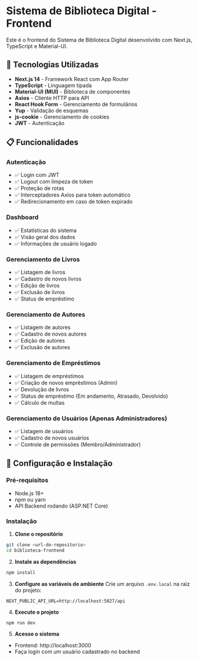 # Sistema de Biblioteca Digital - Frontend

Este é o frontend do Sistema de Biblioteca Digital desenvolvido com Next.js, TypeScript e Material-UI.

## 🚀 Tecnologias Utilizadas

- **Next.js 14** - Framework React com App Router
- **TypeScript** - Linguagem tipada
- **Material-UI (MUI)** - Biblioteca de componentes
- **Axios** - Cliente HTTP para API
- **React Hook Form** - Gerenciamento de formulários
- **Yup** - Validação de esquemas
- **js-cookie** - Gerenciamento de cookies
- **JWT** - Autenticação

## 📋 Funcionalidades

### Autenticação
- ✅ Login com JWT
- ✅ Logout com limpeza de token
- ✅ Proteção de rotas
- ✅ Interceptadores Axios para token automático
- ✅ Redirecionamento em caso de token expirado

### Dashboard
- ✅ Estatísticas do sistema
- ✅ Visão geral dos dados
- ✅ Informações de usuário logado

### Gerenciamento de Livros
- ✅ Listagem de livros
- ✅ Cadastro de novos livros
- ✅ Edição de livros
- ✅ Exclusão de livros
- ✅ Status de empréstimo

### Gerenciamento de Autores
- ✅ Listagem de autores
- ✅ Cadastro de novos autores
- ✅ Edição de autores
- ✅ Exclusão de autores

### Gerenciamento de Empréstimos
- ✅ Listagem de empréstimos
- ✅ Criação de novos empréstimos (Admin)
- ✅ Devolução de livros
- ✅ Status de empréstimo (Em andamento, Atrasado, Devolvido)
- ✅ Cálculo de multas

### Gerenciamento de Usuários (Apenas Administradores)
- ✅ Listagem de usuários
- ✅ Cadastro de novos usuários
- ✅ Controle de permissões (Membro/Administrador)

## 🔧 Configuração e Instalação

### Pré-requisitos
- Node.js 18+ 
- npm ou yarn
- API Backend rodando (ASP.NET Core)

### Instalação

1. **Clone o repositório**
```bash
git clone <url-do-repositorio>
cd biblioteca-frontend
```

2. **Instale as dependências**
```bash
npm install
```

3. **Configure as variáveis de ambiente**
Crie um arquivo `.env.local` na raiz do projeto:
```
NEXT_PUBLIC_API_URL=http://localhost:5027/api
```

4. **Execute o projeto**
```bash
npm run dev
```

5. **Acesse o sistema**
- Frontend: http://localhost:3000
- Faça login com um usuário cadastrado no backend
